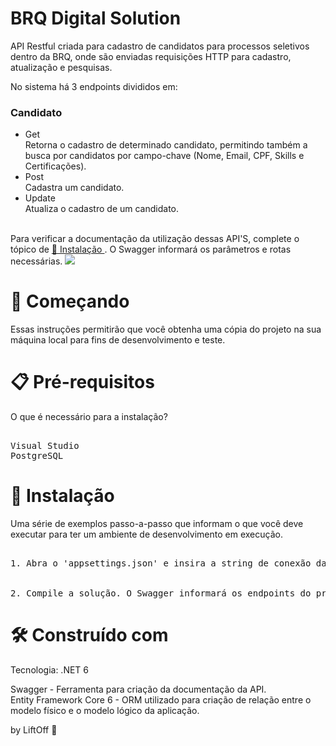 <h1> BRQ Digital Solution </h1>
API Restful criada para cadastro de candidatos para processos seletivos dentro da BRQ, onde são enviadas requisições HTTP para cadastro, atualização e pesquisas.

No sistema há 3 endpoints divididos em: 

<h3> Candidato </h3>
<ul>
  <li>Get</li> Retorna o cadastro de determinado candidato, permitindo também a busca por candidatos por campo-chave (Nome, Email, CPF, Skills e Certificações).
  <li>Post</li> Cadastra um candidato. 
  <li>Update</li> Atualiza o cadastro de um candidato.
</ul>
</br>
Para verificar a documentação da utilização dessas API'S, complete o tópico de <a href="#instalacao"> 🔧 Instalação </a>. O Swagger informará os parâmetros e rotas necessárias.
<img src="https://media.discordapp.net/attachments/908865516016390156/969784991812841482/unknown.png?width=1020&height=347"></img>

<h1> 🚀 Começando </h1>
Essas instruções permitirão que você obtenha uma cópia do projeto na sua máquina local para fins de desenvolvimento e teste.

<h1> 📋 Pré-requisitos </h1>
O que é necessário para a instalação?
</br>
<pre> 
Visual Studio
PostgreSQL 
</pre>

<h1 id="instalacao"> 🔧 Instalação </h1>
Uma série de exemplos passo-a-passo que informam o que você deve executar para ter um ambiente de desenvolvimento em execução.

<pre>   
1. Abra o 'appsettings.json' e insira a string de conexão da base de dados que você criou. 
</br>
2. Compile a solução. O Swagger informará os endpoints do projeto e como utilizá-los.
</pre>  

<h1> 🛠️ Construído com </h1>
Tecnologia: .NET 6

Swagger - Ferramenta para criação da documentação da API.
</br>
Entity Framework Core 6 - ORM utilizado para criação de relação entre o modelo físico e o modelo lógico da aplicação.

 by LiftOff 🚀
